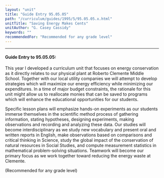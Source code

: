 ```yaml
---
layout: "unit"
title: "Guide Entry 95.05.05"
path: "/curriculum/guides/1995/5/95.05.05.x.html"
unitTitle: "Saving Energy Makes Cents"
unitAuthor: "G. Casey Cassidy"
keywords: ""
recommendedFor: "Recommended for any grade level"
---
```

<body>
<hr/>
<h4>
Guide Entry to 95.05.05:
</h4>
This year I developed a curriculum unit that focuses on energy conservation as it directly relates to our physical plant at Roberto Clemente Middle School. Together with our local utility companies we will attempt to develop strategies which will maximize our energy efficiency while minimizing our expenditures. In a time of major budget constraints, the rationale for this unit might allow us to reallocate monies that can be saved to programs which will enhance the educational opportunities for our students.
<p>
Specific lesson plans will emphasize hands-on experiments as our students immerse themselves in the scientific method process of gathering information, stating hypotheses, designing experiments, making observations and recording and analyzing these data. Our studies will become interdisciplinary as we study new vocabulary and present oral and written reports in English, make observations based on comparisons and critical thinking in Science, study the global impact of the conservation of natural resources in Social Studies, and compute measurement statistics in mathematical problem-solving situations. Teamwork will become our primary focus as we work together toward reducing the energy waste at Clemente.
</p>
<p>
(Recommended for any grade level)
</p>
</body>